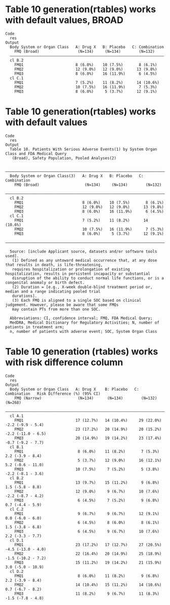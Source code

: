 # Table 10 generation(rtables) works with default values, BROAD

    Code
      res
    Output
      Body System or Organ Class   A: Drug X   B: Placebo   C: Combination
        FMQ (Broad)                 (N=134)     (N=134)        (N=132)    
      ————————————————————————————————————————————————————————————————————
      cl B.2                                                              
        FMQ1                       8 (6.0%)    10 (7.5%)       8 (6.1%)   
        FMQ2                       12 (9.0%)   12 (9.0%)      13 (9.8%)   
        FMQ3                       8 (6.0%)    16 (11.9%)      6 (4.5%)   
      cl C.1                                                              
        FMQ1                       7 (5.2%)    11 (8.2%)      14 (10.6%)  
        FMQ2                       10 (7.5%)   16 (11.9%)      7 (5.3%)   
        FMQ3                       8 (6.0%)     5 (3.7%)      12 (9.1%)   

# Table 10 generation(rtables) works with default values

    Code
      res
    Output
      Table 10. Patients With Serious Adverse Events(1) by System Organ Class and FDA Medical Query
       (Broad), Safety Population, Pooled Analyses(2)
      
      ———————————————————————————————————————————————————————————————————————
      Body System or Organ Class(3)   A: Drug X   B: Placebo   C: Combination
        FMQ (Broad)                    (N=134)     (N=134)        (N=132)    
      ———————————————————————————————————————————————————————————————————————
      cl B.2                                                                 
        FMQ1                          8 (6.0%)    10 (7.5%)       8 (6.1%)   
        FMQ2                          12 (9.0%)   12 (9.0%)      13 (9.8%)   
        FMQ3                          8 (6.0%)    16 (11.9%)      6 (4.5%)   
      cl C.1                                                                 
        FMQ1                          7 (5.2%)    11 (8.2%)      14 (10.6%)  
        FMQ2                          10 (7.5%)   16 (11.9%)      7 (5.3%)   
        FMQ3                          8 (6.0%)     5 (3.7%)      12 (9.1%)   
      ———————————————————————————————————————————————————————————————————————
      
      Source: [include Applicant source, datasets and/or software tools used].
       (1) Defined as any untoward medical occurrence that, at any dose that results in death, is life-threatening,
       requires hospitalization or prolongation of existing hospitalization, results in persistent incapacity or substantial
       disruption of the ability to conduct normal life functions, or is a congenital anomaly or birth defect.
       (2) Duration = [e.g., X-week double-blind treatment period or, median and a range indicating pooled trial
       durations].
       (3) Each FMQ is aligned to a single SOC based on clinical judgement. However, please be aware that some FMQs
       may contain PTs from more than one SOC.
      
      Abbreviations: CI, confidence interval; FMQ, FDA Medical Query;
      MedDRA, Medical Dictionary for Regulatory Activities; N, number of patients in treatment arm;
      n, number of patients with adverse event; SOC, System Organ Class

# Table 10 generation (rtables) works with risk difference column

    Code
      res
    Output
      Body System or Organ Class   A: Drug X    B: Placebo   C: Combination   Risk Difference (%) (95% CI)
        FMQ (Narrow)                (N=134)      (N=134)        (N=132)                 (N=268)           
      ————————————————————————————————————————————————————————————————————————————————————————————————————
      cl A.1                                                                                              
        FMQ1                       17 (12.7%)   14 (10.4%)     29 (22.0%)          -2.2 (-9.9 - 5.4)      
        FMQ2                       23 (17.2%)   20 (14.9%)     20 (15.2%)          -2.2 (-11.0 - 6.5)     
        FMQ3                       20 (14.9%)   19 (14.2%)     23 (17.4%)          -0.7 (-9.2 - 7.7)      
      cl B.1                                                                                              
        FMQ1                        8 (6.0%)    11 (8.2%)       7 (5.3%)            2.2 (-3.9 - 8.4)      
        FMQ2                        5 (3.7%)    12 (9.0%)      16 (12.1%)          5.2 (-0.6 - 11.0)      
        FMQ3                       10 (7.5%)     7 (5.2%)       5 (3.8%)           -2.2 (-8.1 - 3.6)      
      cl B.2                                                                                              
        FMQ1                       13 (9.7%)    15 (11.2%)      9 (6.8%)            1.5 (-5.8 - 8.8)      
        FMQ2                       12 (9.0%)     9 (6.7%)      10 (7.6%)           -2.2 (-8.7 - 4.2)      
        FMQ3                        6 (4.5%)     7 (5.2%)       9 (6.8%)            0.7 (-4.4 - 5.9)      
      cl C.2                                                                                              
        FMQ1                        9 (6.7%)     9 (6.7%)      12 (9.1%)            0.0 (-6.0 - 6.0)      
        FMQ2                        6 (4.5%)     8 (6.0%)       8 (6.1%)            1.5 (-3.8 - 6.8)      
        FMQ3                        6 (4.5%)     9 (6.7%)      10 (7.6%)            2.2 (-3.3 - 7.7)      
      cl D.1                                                                                              
        FMQ1                       23 (17.2%)   17 (12.7%)     27 (20.5%)          -4.5 (-13.0 - 4.0)     
        FMQ2                       22 (16.4%)   20 (14.9%)     25 (18.9%)          -1.5 (-10.2 - 7.2)     
        FMQ3                       15 (11.2%)   19 (14.2%)     21 (15.9%)          3.0 (-5.0 - 10.9)      
      cl D.2                                                                                              
        FMQ1                        8 (6.0%)    11 (8.2%)       9 (6.8%)            2.2 (-3.9 - 8.4)      
        FMQ2                       14 (10.4%)   15 (11.2%)     14 (10.6%)           0.7 (-6.7 - 8.2)      
        FMQ3                       11 (8.2%)     9 (6.7%)      11 (8.3%)           -1.5 (-7.8 - 4.8)      

